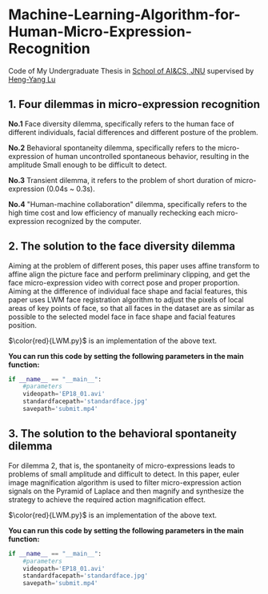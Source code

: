 # Machine-Learning-Algorithm-for-Human-Micro-Expression-Recognition
Code of My Undergraduate Thesis in [School of AI&CS, JNU](http://ai.jiangnan.edu.cn/) supervised by [Heng-Yang Lu](http://iip.nju.edu.cn/index.php/Luhy)
## 1. Four dilemmas in micro-expression recognition
**No.1** Face diversity dilemma, specifically refers to the human face of different individuals, facial differences and different posture of the problem.

**No.2** Behavioral spontaneity dilemma, specifically refers to the micro-expression of human uncontrolled spontaneous behavior, resulting in the amplitude
Small enough to be difficult to detect.

**No.3** Transient dilemma, it refers to the problem of short duration of micro-expression (0.04s ~ 0.3s).

**No.4** "Human-machine collaboration" dilemma, specifically refers to the high time cost and low efficiency of manually rechecking each micro-expression recognized by the computer.

## 2. The solution to the face diversity dilemma
   Aiming at the problem of different poses, this paper uses affine transform to affine align the picture face and perform preliminary clipping, and get the face micro-expression video with correct pose and proper proportion. Aiming at the difference of individual face shape and facial features, this paper uses LWM face registration algorithm to adjust the pixels of local areas of key points of face, so that all faces in the dataset are as similar as possible to the selected model face in face shape and facial features position.
   
$\color{red}{LWM.py}$ is an implementation of the above text.

**You can run this code by setting the following parameters in the main function:**
```python
if __name__ == "__main__":
    #parameters
    videopath='EP18_01.avi'
    standardfacepath='standardface.jpg'
    savepath='submit.mp4'
```
## 3. The solution to the behavioral spontaneity dilemma
   For dilemma 2, that is, the spontaneity of micro-expressions leads to problems of small amplitude and difficult to detect. In this paper, euler image magnification algorithm is used to filter micro-expression action signals on the Pyramid of Laplace and then magnify and synthesize the strategy to achieve the required action magnification effect.

$\color{red}{LWM.py}$ is an implementation of the above text.

**You can run this code by setting the following parameters in the main function:**
```python
if __name__ == "__main__":
    #parameters
    videopath='EP18_01.avi'
    standardfacepath='standardface.jpg'
    savepath='submit.mp4'
```

